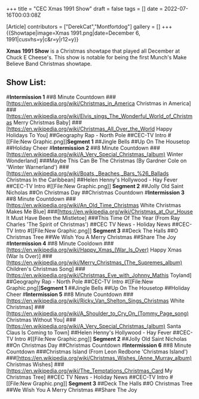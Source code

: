 +++
title = "CEC Xmas 1991 Show"
draft = false
tags = []
date = 2022-07-16T00:03:08Z

[Article]
contributors = ["DerekCat","Montfortdog"]
gallery = []
+++
{{Showtape|image=Xmas 1991.png|date=December 6, 1991|cusvhs=y|c&r=y|r12=y}}

**Xmas 1991 Show** is a Christmas showtape that played all December at Chuck E Cheese's. This show is notable for being the first Munch's Make Believe Band Christmas showtape.

## Show List: ##
#**Intermission 1**
##8 Minute Countdown
###[https://en.wikipedia.org/wiki/Christmas_in_America Christmas in America]
###[https://en.wikipedia.org/wiki/Elvis_sings_The_Wonderful_World_of_Christmas Merry Christmas Baby]
###[https://en.wikipedia.org/wiki/Christmas_All_Over_the_World Happy Holidays To You]
##Geography Rap - North Pole
##CEC-TV Intro
#[[File:New Graphic.png]]**Segment 1**
##Jingle Bells
##Up On The Housetop
##Holiday Cheer
#**Intermission 2**
##8 Minute Countdown
###[https://en.wikipedia.org/wiki/A_Very_Special_Christmas_(album) Winter Wonderland]
###Maybe This Can Be The Christmas (By Gardner Cole on 'Winter Warnerland')
###[https://en.wikipedia.org/wiki/Boats,_Beaches,_Bars_%26_Ballads Christmas In the Caribbean]
##Helen Henny's Hollywood - Hay Fever
##CEC-TV Intro
#[[File:New Graphic.png]] **Segment 2**
##Jolly Old Saint Nicholas
##On Christmas Day
##Christmas Countdown
#**Intermission 3**
##8 Minute Countdown
###[https://en.wikipedia.org/wiki/An_Old_Time_Christmas White Christmas Makes Me Blue]
###[https://en.wikipedia.org/wiki/Christmas_at_Our_House It Must Have Been the Mistletoe]
###This Time Of The Year (From Ray Charles 'The Spirit of Christmas')
##CEC TV News - Holiday News
##CEC-TV Intro
#[[File:New Graphic.png]] **Segment 3**
##Deck The Halls
##O Christmas Tree
##We Wish You A Merry Christmas
##Share The Joy
#**Intermission 4**
##8 Minute Cooldown
###[https://en.wikipedia.org/wiki/Happy_Xmas_(War_Is_Over) Happy Xmas (War Is Over)]
###[https://en.wikipedia.org/wiki/Merry_Christmas_(The_Supremes_album) Children's Christmas Song]
###[https://en.wikipedia.org/wiki/Christmas_Eve_with_Johnny_Mathis Toyland]
##Geography Rap - North Pole
##CEC-TV Intro
#[[File:New Graphic.png]]**Segment 1**
##Jingle Bells
##Up On The Housetop
##Holiday Cheer
#**Intermission 5**
##8 Minute Countdown
###[https://en.wikipedia.org/wiki/Ricky_Van_Shelton_Sings_Christmas White Christmas]
###[https://en.wikipedia.org/wiki/A_Shoulder_to_Cry_On_(Tommy_Page_song) Christmas Without You]
###[https://en.wikipedia.org/wiki/A_Very_Special_Christmas_(album) Santa Claus Is Coming to Town]
##Helen Henny's Hollywood - Hay Fever
##CEC-TV Intro
#[[File:New Graphic.png]] **Segment 2**
##Jolly Old Saint Nicholas
##On Christmas Day
##Christmas Countdown
#**Intermission 6**
##8 Minute Countdown
###Christmas Island (From Leon Redbone 'Christmas Island')
###[https://en.wikipedia.org/wiki/Christmas_Wishes_(Anne_Murray_album) Christmas Wishes]
###[https://en.wikipedia.org/wiki/The_Temptations_Christmas_Card My Christmas Tree]
##CEC TV News - Holiday News
##CEC-TV Intro
#[[File:New Graphic.png]] **Segment 3**
##Deck The Halls
##O Christmas Tree
##We Wish You A Merry Christmas
##Share The Joy